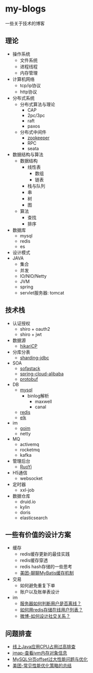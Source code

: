 # my-blogs
 一些关于技术的博客

## 理论
* 操作系统
    * 文件系统
    * 进程线程
    * 内存管理
* 计算机网络
    * tcp/ip协议
    * http协议
* 分布式系统
    * 分布式算法与理论
        * CAP
        * 2pc/3pc
        * raft
        * paxos
    * 分布式中间件
        * [zookeeper](https://zookeeper.apache.org/)
        * RPC
        * seata
* 数据结构与算法
    * 数据结构
        * 线性表
            * 数组
            * 链表
        * 栈与队列
        * 串
        * 树
        * 图
    * 算法
        * 查找
        * 排序
* 数据库
    * mysql
    * redis
    * es
* 设计模式
* JAVA
    * 集合
    * 并发
    * IO/NIO/Netty
    * JVM
    * spring
    * servlet服务器: tomcat

## 技术栈
* 认证授权
    * shiro + oauth2
    * shiro + jwt
* 数据源
    * [hikariCP](https://github.com/brettwooldridge/HikariCP)
* 分库分表
    * [sharding-jdbc](https://shardingsphere.apache.org/document/current/cn/manual/sharding-jdbc/)
* SOA
    * [sofastack](https://www.sofastack.tech/)
    * [spring-cloud-alibaba](https://github.com/alibaba/spring-cloud-alibaba)
    * [protobuf](https://developers.google.com/protocol-buffers)
* DB
    * [mysql](https://dev.mysql.com/doc/refman/5.7/en/select-benchmarking.html)
        * binlog解析
            * maxwell
            * canal
    * [redis](https://redis.io/topics/cluster-tutorial)
    * [elk](https://www.elastic.co/cn/)
* im
    * [goim](https://github.com/Terry-Mao/goim)
    * netty
* MQ
    * activemq
    * rocketmq
    * kafka
* 管理后台
    * [RuoYi](https://gitee.com/y_project/RuoYi)
* H5通信
    * websocket
* 定时器
    * xxl-job
* 数据仓库
    * druid.io
    * kylin
    * doris
    * elasticsearch

## 一些有价值的设计方案
* 缓存
    * redis缓存更新的最佳实践
    * redis缓存穿透
    * redis hash存储的一些思考
    * [美团-聊聊MyBatis缓存机制](https://tech.meituan.com/2018/01/19/mybatis-cache.html)
* 交易
    * 如何避免重复下单
    * 账户以及账单表设计
* im
    * [服务器如何判断用户是否离线？](design/im/服务器如何判断用户是否离线.md)
    * [如何用redis存储在线用户列表？](http://blog.huangz.me/diary/2016/redis-count-online-users.html)
    * [微博-如何设计社交关系？](https://www.infoq.cn/article/weibo-relation-service-with-redis)

## 问题排查
* [线上Java应用CPU占用过高排查](java-blogs/线上Java应用CPU占用过高排查.md)
* [jmap-查看jvm内存对象信息](https://houbb.github.io/2018/10/08/jvm-27-gc-jmap)
* [MySQL分页offset过大性能问题与优化](https://juejin.im/entry/5c06b4d6e51d451df253b985)
* [美团-常见性能优化策略的总结](https://tech.meituan.com/2016/12/02/performance-tunning.html)